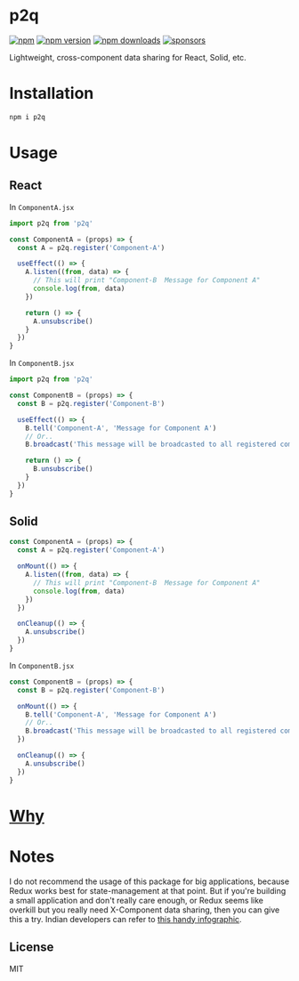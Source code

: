 # p2q
[![npm](https://img.shields.io/badge/npm-p2q-brightgreen.svg?style=flat-square)](https://www.npmjs.com/package/p2q)
[![npm version](https://img.shields.io/npm/v/p2q.svg?style=flat-square)](https://www.npmjs.com/package/p2q)
[![npm downloads](https://img.shields.io/npm/dm/p2q.svg?style=flat-square)](https://www.npmjs.com/package/p2q)
[![sponsors](https://img.shields.io/github/sponsors/diragb)](https://github.com/sponsors/diragb)

Lightweight, cross-component data sharing for React, Solid, etc.

# Installation
```bash
npm i p2q
```

# Usage
## React
In `ComponentA.jsx`
```jsx
import p2q from 'p2q'

const ComponentA = (props) => {
  const A = p2q.register('Component-A')

  useEffect(() => {
    A.listen((from, data) => {
      // This will print "Component-B  Message for Component A"
      console.log(from, data)
    })

    return () => {
      A.unsubscribe()
    }
  })
}
```

In `ComponentB.jsx`
```jsx
import p2q from 'p2q'

const ComponentB = (props) => {
  const B = p2q.register('Component-B')

  useEffect(() => {
    B.tell('Component-A', 'Message for Component A')
    // Or..
    B.broadcast('This message will be broadcasted to all registered components')

    return () => {
      B.unsubscribe()
    }
  })
}
```

## Solid
```jsx
const ComponentA = (props) => {
  const A = p2q.register('Component-A')

  onMount(() => {
    A.listen((from, data) => {
      // This will print "Component-B  Message for Component A"
      console.log(from, data)
    })
  })

  onCleanup(() => {
    A.unsubscribe()
  })
}
```

In `ComponentB.jsx`
```jsx
const ComponentB = (props) => {
  const B = p2q.register('Component-B')

  onMount(() => {
    B.tell('Component-A', 'Message for Component A')
    // Or..
    B.broadcast('This message will be broadcasted to all registered components')
  })

  onCleanup(() => {
    A.unsubscribe()
  })
}
```

# [Why](https://i.kym-cdn.com/photos/images/original/002/414/481/df9.jpg)

# Notes
I do not recommend the usage of this package for big applications, because Redux works best for state-management at that point. But if you're building a small application and don't really care enough, or Redux seems like overkill but you really need X-Component data sharing, then you can give this a try. Indian developers can refer to [this handy infographic](https://i.redd.it/9513a9lrod371.jpg).

## License
MIT